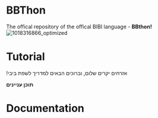 
# BBThon
The offical repository of the offical BIBI language - **BBthon!**
![1018316866_optimized](https://user-images.githubusercontent.com/50523112/120692553-96e7e480-c4b0-11eb-81dd-1f47652c6033.png)

# Tutorial
!אזרחים יקרים שלום, וברוכים הבאים למדריך לשפת ביבי

**תוכן עניינים**

# Documentation

